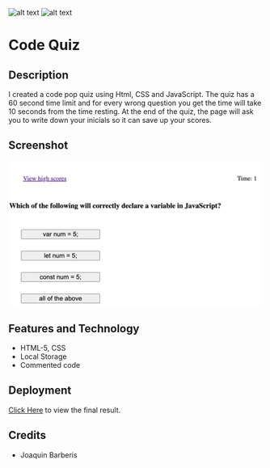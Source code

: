 
![alt text](https://img.shields.io/badge/License-GPLv2-brightgreen)
![alt text](https://img.shields.io/badge/Ver.-1.0.0-blue)
# Code Quiz

## Description

I created a code pop quiz using Html, CSS and JavaScript.
The quiz has a 60 second time limit and for every wrong question you get the time will take 10 seconds from the time resting. At the end of the quiz, the page will ask you to write down your inicials so it can save up your scores.
## Screenshot

![alt screenshot](https://github.com/jbarberisv/code-quiz-jbv/blob/main/assets/images/web.png?raw=true)


## Features and Technology

- HTML-5, CSS
- Local Storage
- Commented code
  

## Deployment
[Click Here](https://jbarberisv.github.io/code-quiz-jbv/) to view the final result.


## Credits

* Joaquin Barberis